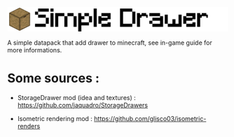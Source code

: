 ![Banner](/images/banner.png)

A simple datapack that add drawer to minecraft, see in-game guide for more informations.


# Some sources :
- StorageDrawer mod (idea and textures) : https://github.com/jaquadro/StorageDrawers

- Isometric rendering mod : https://github.com/glisco03/isometric-renders